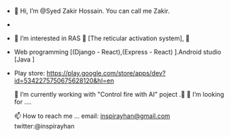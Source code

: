 - 👋 Hi, I’m @Syed Zakir Hossain. You can call me Zakir.
- 
- 👀 I’m interested in RAS 💞️ [The reticular activation system], 💞️                            
- Web programming [(Django - React),(Express  - React) ].Android studio [Java ]  
-                                   
  Play store: https://play.google.com/store/apps/dev?id=5342275750675628120&hl=en
  
  🌱 I’m currently working with "Control fire with AI" poject .💞️
  💞️ I’m looking for ....
  
  📫 How to reach me ...
         email: inspirayhan@gmail.com 
         twitter:@inspirayhan  
                         

<!---
SyedZakirHossain/SyedZakirHossain is a ✨ special ✨ repository .
--->
